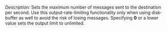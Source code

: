 ---
---
<!-- DISCLAIMER: This file is based on the syslog-ng Open Source Edition documentation https://github.com/balabit/syslog-ng-ose-guides/commit/2f4a52ee61d1ea9ad27cb4f3168b95408fddfdf2 and is used under the terms of The syslog-ng Open Source Edition Documentation License. The file has been modified by Axoflow. -->
*Description:* Sets the maximum number of messages sent to the destination per second. Use this output-rate-limiting functionality only when using disk-buffer as well to avoid the risk of losing messages. Specifying **0** or a lower value sets the output limit to unlimited.
